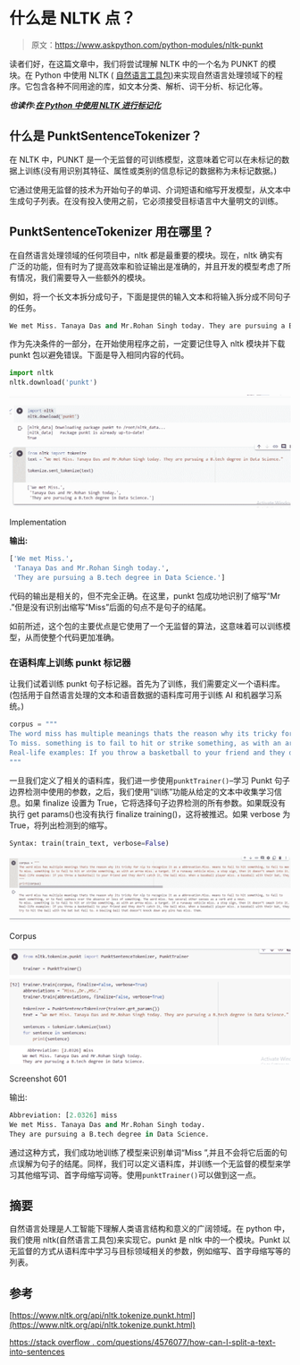# 什么是 NLTK 点？

> 原文：<https://www.askpython.com/python-modules/nltk-punkt>

读者们好，在这篇文章中，我们将尝试理解 NLTK 中的一个名为 PUNKT 的模块。在 Python 中使用 NLTK ( [自然语言工具包](https://www.askpython.com/python/top-python-libraries-for-natural-language-processing))来实现自然语言处理领域下的程序。它包含各种不同用途的库，如文本分类、解析、词干分析、标记化等。

***也读作:[在 Python 中使用 NLTK 进行标记化](https://www.askpython.com/python-modules/tokenization-in-python-using-nltk)***

## 什么是 PunktSentenceTokenizer？

在 NLTK 中，PUNKT 是一个无监督的可训练模型，这意味着它可以在未标记的数据上训练(没有用识别其特征、属性或类别的信息标记的数据称为未标记数据。)

它通过使用无监督的技术为开始句子的单词、介词短语和缩写开发模型，从文本中生成句子列表。在没有投入使用之前，它必须接受目标语言中大量明文的训练。

## PunktSentenceTokenizer 用在哪里？

在自然语言处理领域的任何项目中，nltk 都是最重要的模块。现在，nltk 确实有广泛的功能，但有时为了提高效率和验证输出是准确的，并且开发的模型考虑了所有情况，我们需要导入一些额外的模块。

例如，将一个长文本拆分成句子，下面是提供的输入文本和将输入拆分成不同句子的任务。

```py
We met Miss. Tanaya Das and Mr.Rohan Singh today. They are pursuing a B.tech degree in Data Science.

```

作为先决条件的一部分，在开始使用程序之前，一定要记住导入 nltk 模块并下载 punkt 包以避免错误。下面是导入相同内容的代码。

```py
import nltk
nltk.download('punkt')

```

![Screenshot 594](img/9841a01dac3857f9be49cf4cf26a6788.png)

Implementation

**输出:**

```py
['We met Miss.',
 'Tanaya Das and Mr.Rohan Singh today.',
 'They are pursuing a B.tech degree in Data Science.']

```

代码的输出是相关的，但不完全正确。在这里，punkt 包成功地识别了缩写“Mr .”但是没有识别出缩写“Miss”后面的句点不是句子的结尾。

如前所述，这个包的主要优点是它使用了一个无监督的算法，这意味着可以训练模型，从而使整个代码更加准确。

### 在语料库上训练 punkt 标记器

让我们试着训练 punkt 句子标记器。首先为了训练，我们需要定义一个语料库。(包括用于自然语言处理的文本和语音数据的语料库可用于训练 AI 和机器学习系统。)

```py
corpus = """
The word miss has multiple meanings thats the reason why its tricky for nlp to recognize it as a abbrevation.Miss. means to fail to hit something, to fail to meet something, or to feel sadness over the absence or loss of something. The word miss. has several other senses as a verb and a noun.
To miss. something is to fail to hit or strike something, as with an arrow miss. a target. If a runaway vehicle miss. a stop sign, then it doesn’t smash into it.
Real-life examples: If you throw a basketball to your friend and they don’t catch it, the ball miss. When a baseball player miss. a baseball with their bat, they try to hit the ball with the bat but fail to. A bowling ball that doesn’t knock down any pins has miss. them.
"""

```

一旦我们定义了相关的语料库，我们进一步使用`punktTrainer()`–学习 Punkt 句子边界检测中使用的参数，之后，我们使用“训练”功能从给定的文本中收集学习信息。如果 finalize 设置为 True，它将选择句子边界检测的所有参数。如果既没有执行 get params()也没有执行 finalize training()，这将被推迟。如果 verbose 为 True，将列出检测到的缩写。

```py
Syntax: train(train_text, verbose=False)
```

![Screenshot 602](img/dd469dfca98225793c759b75de188e81.png)

Corpus

![Screenshot 601](img/6a5e9faac8f441f7d8ab08240a52090b.png)

Screenshot 601

输出:

```py
Abbreviation: [2.0326] miss 
We met Miss. Tanaya Das and Mr.Rohan Singh today. 
They are pursuing a B.tech degree in Data Science.
```

通过这种方式，我们成功地训练了模型来识别单词“Miss ”,并且不会将它后面的句点误解为句子的结尾。同样，我们可以定义语料库，并训练一个无监督的模型来学习其他缩写词、首字母缩写词等。使用`punktTrainer()`可以做到这一点。

## 摘要

自然语言处理是人工智能下理解人类语言结构和意义的广阔领域。在 python 中，我们使用 nltk(自然语言工具包)来实现它。punkt 是 nltk 中的一个模块。Punkt 以无监督的方式从语料库中学习与目标领域相关的参数，例如缩写、首字母缩写等的列表。

## 参考

[https://www.nltk.org/api/nltk.tokenize.punkt.html](https://www.nltk.org/api/nltk.tokenize.punkt.html)

[https://stack overflow . com/questions/4576077/how-can-I-split-a-text-into-sentences](https://stackoverflow.com/questions/4576077/how-can-i-split-a-text-into-sentences)